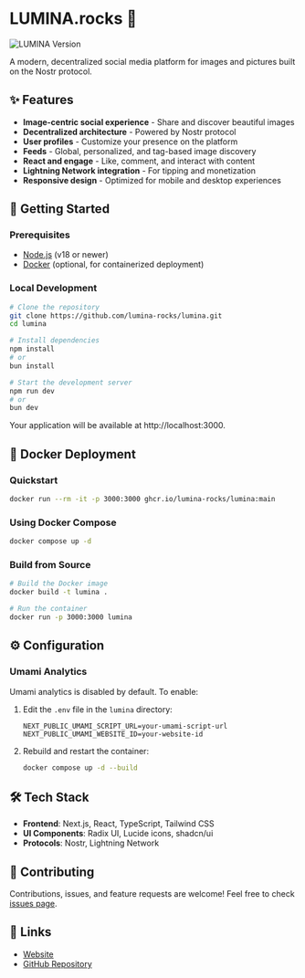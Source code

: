 # LUMINA.rocks 📸

![LUMINA Version](https://img.shields.io/badge/version-0.1.18-blue)

A modern, decentralized social media platform for images and pictures built on the Nostr protocol.

## ✨ Features

- **Image-centric social experience** - Share and discover beautiful images
- **Decentralized architecture** - Powered by Nostr protocol
- **User profiles** - Customize your presence on the platform
- **Feeds** - Global, personalized, and tag-based image discovery
- **React and engage** - Like, comment, and interact with content
- **Lightning Network integration** - For tipping and monetization
- **Responsive design** - Optimized for mobile and desktop experiences

## 🚀 Getting Started

### Prerequisites

- [Node.js](https://nodejs.org/) (v18 or newer)
- [Docker](https://www.docker.com/) (optional, for containerized deployment)

### Local Development

```bash
# Clone the repository
git clone https://github.com/lumina-rocks/lumina.git
cd lumina

# Install dependencies
npm install
# or
bun install

# Start the development server
npm run dev
# or
bun dev
```

Your application will be available at http://localhost:3000.

## 🐳 Docker Deployment

### Quickstart

```bash
docker run --rm -it -p 3000:3000 ghcr.io/lumina-rocks/lumina:main
```

### Using Docker Compose

```bash
docker compose up -d
```

### Build from Source

```bash
# Build the Docker image
docker build -t lumina .

# Run the container
docker run -p 3000:3000 lumina
```

## ⚙️ Configuration

### Umami Analytics

Umami analytics is disabled by default. To enable:

1. Edit the `.env` file in the `lumina` directory:
   ```
   NEXT_PUBLIC_UMAMI_SCRIPT_URL=your-umami-script-url
   NEXT_PUBLIC_UMAMI_WEBSITE_ID=your-website-id
   ```

2. Rebuild and restart the container:
   ```bash
   docker compose up -d --build
   ```

## 🛠️ Tech Stack

- **Frontend**: Next.js, React, TypeScript, Tailwind CSS
- **UI Components**: Radix UI, Lucide icons, shadcn/ui
- **Protocols**: Nostr, Lightning Network

## 🤝 Contributing

Contributions, issues, and feature requests are welcome! Feel free to check [issues page](https://github.com/lumina-rocks/lumina/issues).

## 🔗 Links

- [Website](https://lumina.rocks)
- [GitHub Repository](https://github.com/lumina-rocks/lumina)